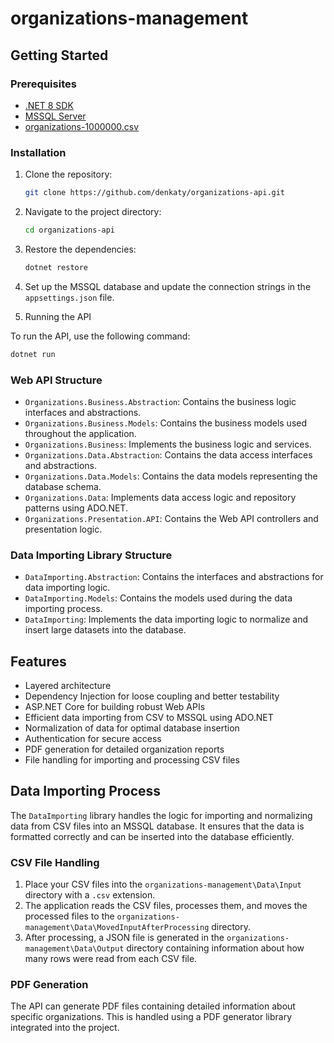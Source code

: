 # organizations-management

## Getting Started

### Prerequisites

- [.NET 8 SDK](https://dotnet.microsoft.com/download/dotnet/8.0)
- [MSSQL Server](https://www.microsoft.com/en-us/sql-server/sql-server-downloads)
- [organizations-1000000.csv](https://drive.usercontent.google.com/download?id=1uaUCN5vAMVz73RgfJykJzzlIq2yQTlYB&export=download&authuser=0)

### Installation

1. Clone the repository:
    ```bash
    git clone https://github.com/denkaty/organizations-api.git
    ```

2. Navigate to the project directory:
    ```bash
    cd organizations-api
    ```

3. Restore the dependencies:
    ```bash
    dotnet restore
    ```

4. Set up the MSSQL database and update the connection strings in the `appsettings.json` file.

5. Running the API

To run the API, use the following command:
```bash
dotnet run
```

### Web API Structure

- `Organizations.Business.Abstraction`: Contains the business logic interfaces and abstractions.
- `Organizations.Business.Models`: Contains the business models used throughout the application.
- `Organizations.Business`: Implements the business logic and services.
- `Organizations.Data.Abstraction`: Contains the data access interfaces and abstractions.
- `Organizations.Data.Models`: Contains the data models representing the database schema.
- `Organizations.Data`: Implements data access logic and repository patterns using ADO.NET.
- `Organizations.Presentation.API`: Contains the Web API controllers and presentation logic.

### Data Importing Library Structure

- `DataImporting.Abstraction`: Contains the interfaces and abstractions for data importing logic.
- `DataImporting.Models`: Contains the models used during the data importing process.
- `DataImporting`: Implements the data importing logic to normalize and insert large datasets into the database.

## Features

- Layered architecture
- Dependency Injection for loose coupling and better testability
- ASP.NET Core for building robust Web APIs
- Efficient data importing from CSV to MSSQL using ADO.NET
- Normalization of data for optimal database insertion
- Authentication for secure access
- PDF generation for detailed organization reports
- File handling for importing and processing CSV files

## Data Importing Process

The `DataImporting` library handles the logic for importing and normalizing data from CSV files into an MSSQL database. It ensures that the data is formatted correctly and can be inserted into the database efficiently.

### CSV File Handling

1. Place your CSV files into the `organizations-management\Data\Input` directory with a `.csv` extension.
2. The application reads the CSV files, processes them, and moves the processed files to the `organizations-management\Data\MovedInputAfterProcessing` directory.
3. After processing, a JSON file is generated in the `organizations-management\Data\Output` directory containing information about how many rows were read from each CSV file.

### PDF Generation

The API can generate PDF files containing detailed information about specific organizations. This is handled using a PDF generator library integrated into the project.
